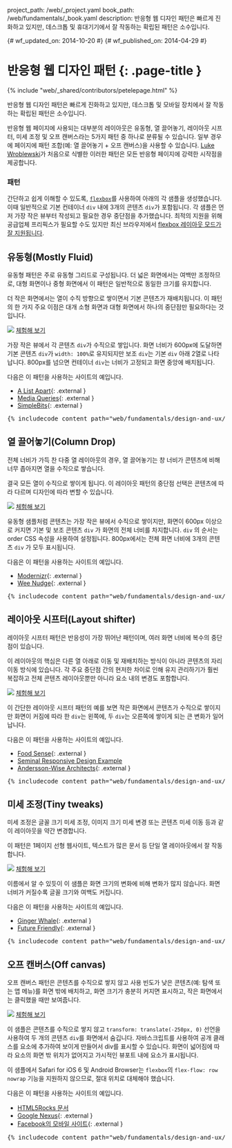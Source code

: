 project_path: /web/_project.yaml
book_path: /web/fundamentals/_book.yaml
description: 반응형 웹 디자인 패턴은 빠르게 진화하고 있지만, 데스크톱 및 휴대기기에서 잘 작동하는 확립된 패턴은 소수입니다.

{# wf_updated_on: 2014-10-20 #}
{# wf_published_on: 2014-04-29 #}

# 반응형 웹 디자인 패턴 {: .page-title }

{% include "web/_shared/contributors/petelepage.html" %}

반응형 웹 디자인 패턴은 빠르게 진화하고 있지만, 데스크톱 및 모바일 장치에서 잘 작동하는 확립된 패턴은 소수입니다.

반응형 웹 페이지에 사용되는 대부분의 레이아웃은 유동형,
열 끌어놓기, 레이아웃 시프터, 미세 조정 및 오프 캔버스라는 5가지 패턴 중
하나로 분류될 수 있습니다. 일부 경우에 페이지에 패턴 조합(예: 열 끌어놓기 +
오프 캔버스)을 사용할 수 있습니다.  [Luke
Wroblewski](http://www.lukew.com/ff/entry.asp?1514)가 처음으로 식별한 이러한 패턴은 모든 반응형
페이지에 강력한 시작점을 제공합니다.

### 패턴

간단하고 쉽게 이해할 수 있도록, [`flexbox`](https://developer.mozilla.org/en-US/docs/Web/Guide/CSS/Flexible_boxes)를 사용하여
아래의 각 샘플을 생성했습니다. 이때 일반적으로 기본 컨테이너 `div` 내에
3개의 콘텐츠 `div`가 포함됩니다.
각 샘플은 먼저 가장 작은 뷰부터 작성되고 필요한 경우 중단점을
추가했습니다.  최적의 지원을 위해 공급업체 프리픽스가 필요할 수도 있지만 최신 브라우저에서 [flexbox 레이아웃 모드가 잘 지원됩니다](http://caniuse.com/#search=flexbox).

## 유동형(Mostly Fluid)

유동형 패턴은 주로 유동형 그리드로 구성됩니다.  더 넓은 화면에서는
여백만 조정하므로, 대형 화면이나 중형 화면에서
이 패턴은 일반적으로 동일한 크기를 유지합니다.

더 작은 화면에서는 열이 수직 방향으로 쌓이면서 기본 콘텐츠가 재배치됩니다.
이 패턴의 한 가지 주요 이점은 대개 소형 화면과 대형 화면에서 하나의 중단점만 필요하다는 것입니다.

<img src="imgs/mostly-fluid.svg">
<a href="https://googlesamples.github.io/web-fundamentals/fundamentals/design-and-ux/responsive/mostly-fluid.html" class="button button-primary">체험해 보기</a>

가장 작은 뷰에서 각 콘텐츠 `div`가 수직으로 쌓입니다.  화면 너비가 600px에 도달하면
기본 콘텐츠 `div`가 `width: 100%`로 유지되지만 보조 `div`는 기본 `div` 아래
2열로 나타납니다.  800px를
넘으면 컨테이너 `div`는 너비가 고정되고 화면 중앙에 배치됩니다.

다음은 이 패턴을 사용하는 사이트의 예입니다.

- [A List Apart](http://mediaqueri.es/ala/){: .external }
- [Media Queries](http://mediaqueri.es/){: .external }
- [SimpleBits](http://simplebits.com/){: .external }

<pre class="prettyprint">
{% includecode content_path="web/fundamentals/design-and-ux/responsive/_code/mostly-fluid.html" region_tag="mfluid" adjust_indentation="auto" %}
</pre>

## 열 끌어놓기(Column Drop)

전체 너비가 가득 찬 다중 열 레이아웃의 경우, 열 끌어놓기는
창 너비가 콘텐츠에 비해 너무 좁아지면 열을 수직으로 쌓습니다.

결국 모든 열이 수직으로 쌓이게 됩니다.  이 레이아웃 패턴의 중단점 선택은 콘텐츠에 따라 다르며 디자인에 따라 변할 수 있습니다.

<img src="imgs/column-drop.svg">
<a href="https://googlesamples.github.io/web-fundamentals/fundamentals/design-and-ux/responsive/column-drop.html" class="button button-primary">체험해 보기</a>

유동형 샘플처럼 콘텐츠는 가장 작은 뷰에서 수직으로 쌓이지만, 화면이 600px 이상으로 커지면 기본 및 보조 콘텐츠 `div` 가 화면의 전체 너비를 차지합니다.
`div` 의 순서는 order CSS 속성을 사용하여 설정됩니다. 800px에서는 전체 화면 너비에 3개의 콘텐츠 `div` 가 모두 표시됩니다.

다음은 이 패턴을 사용하는 사이트의 예입니다.

- [Modernizr](https://modernizr.com/){: .external }
- [Wee Nudge](http://weenudge.com/){: .external }

<pre class="prettyprint">
{% includecode content_path="web/fundamentals/design-and-ux/responsive/_code/column-drop.html" region_tag="cdrop" adjust_indentation="auto" %}
</pre>

## 레이아웃 시프터(Layout shifter)

레이아웃 시프터 패턴은 반응성이 가장 뛰어난 패턴이며,
여러 화면 너비에 복수의 중단점이 있습니다.

이 레이아웃의 핵심은 다른 열 아래로 이동 및 재배치하는 방식이 아니라 콘텐츠의 자리 이동 방식에 있습니다.
각 주요 중단점 간의 현저한 차이로 인해 유지 관리하기가 훨씬 복잡하고 전체 콘텐츠 레이아웃뿐만 아니라 요소 내의 변경도 포함합니다.

<img src="imgs/layout-shifter.svg">
<a href="https://googlesamples.github.io/web-fundamentals/fundamentals/design-and-ux/responsive/layout-shifter.html" class="button button-primary">체험해 보기</a>

이 간단한 레이아웃 시프터 패턴의 예를 보면 작은 화면에서 콘텐츠가 수직으로 쌓이지만 화면이 커짐에 따라 한 `div`는 왼쪽에, 두 `div`는 오른쪽에 쌓이게 되는 큰 변화가 일어납니다.

다음은 이 패턴을 사용하는 사이트의 예입니다.

- [Food Sense](http://foodsense.is/){: .external }
- [Seminal Responsive Design
    Example](http://alistapart.com/d/responsive-web-design/ex/ex-site-FINAL.html)
- [Andersson-Wise Architects](http://www.anderssonwise.com/){: .external }

<pre class="prettyprint">
{% includecode content_path="web/fundamentals/design-and-ux/responsive/_code/layout-shifter.html" region_tag="lshifter" adjust_indentation="auto" %}
</pre>

## 미세 조정(Tiny tweaks)

미세 조정은 글꼴 크기 미세 조정, 이미지 크기 미세 변경 또는
콘텐츠 미세 이동 등과 같이 레이아웃을 약간 변경합니다.

이 패턴은 1페이지 선형 웹사이트, 텍스트가 많은 문서 등 단일 열 레이아웃에서 잘 작동합니다.

<img src="imgs/tiny-tweaks.svg">
<a href="https://googlesamples.github.io/web-fundamentals/fundamentals/design-and-ux/responsive/tiny-tweaks.html" class="button button-primary">체험해 보기</a>

이름에서 알 수 있듯이 이 샘플은 화면 크기의 변화에 비해 변화가 많지 않습니다.
화면 너비가 커질수록 글꼴 크기와 여백도 커집니다.

다음은 이 패턴을 사용하는 사이트의 예입니다.

- [Ginger Whale](http://gingerwhale.com/){: .external }
- [Future Friendly](http://futurefriendlyweb.com/){: .external }

<pre class="prettyprint">
{% includecode content_path="web/fundamentals/design-and-ux/responsive/_code/tiny-tweaks.html" region_tag="ttweaks" adjust_indentation="auto" %}
</pre>

## 오프 캔버스(Off canvas)

오프 캔버스 패턴은 콘텐츠를 수직으로 쌓지 않고
사용 빈도가 낮은 콘텐츠(예: 탐색 또는 앱 메뉴)를 화면 밖에 배치하고,
화면 크기가 충분히 커지면 표시하고, 작은 화면에서는
클릭했을 때만 보여줍니다.

<img src="imgs/off-canvas.svg">
<a href="https://googlesamples.github.io/web-fundamentals/fundamentals/design-and-ux/responsive/off-canvas.html" class="button button-primary">체험해 보기</a>

이 샘플은 콘텐츠를 수직으로 쌓지 않고 `transform: translate(-250px, 0)` 선언을 사용하여 두 개의 콘텐츠 `div`를 화면에서 숨깁니다.  자바스크립트를 사용하여 공개 클래스를 요소에 추가하여 보이게 만들어서 div를 표시할 수 있습니다.
화면이 넓어짐에 따라 요소의 화면 밖 위치가 없어지고 가시적인 뷰포트 내에 요소가 표시됩니다.

이 샘플에서 Safari for iOS 6 및 Android Browser는 `flexbox`의 `flex-flow: row nowrap` 기능을 지원하지 않으므로, 절대 위치로 대체해야 했습니다.

다음은 이 패턴을 사용하는 사이트의 예입니다.

- [HTML5Rocks 문서](http://www.html5rocks.com/en/tutorials/developertools/async-call-stack/)
- [Google Nexus](https://www.google.com/nexus/){: .external }
- [Facebook의 모바일 사이트](https://m.facebook.com/){: .external }

<pre class="prettyprint">
{% includecode content_path="web/fundamentals/design-and-ux/responsive/_code/off-canvas.html" region_tag="ocanvas" adjust_indentation="auto" %}
</pre>
